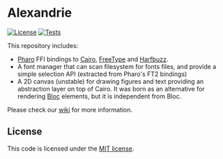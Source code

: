 # Alexandrie

[![License](https://img.shields.io/github/license/pharo-graphics/Alexandrie.svg)](./LICENSE)
[![Tests](https://github.com/pharo-graphics/Alexandrie/actions/workflows/test.yml/badge.svg)](https://github.com/pharo-graphics/Alexandrie/actions/workflows/test.yml)

This repository includes:
- [Pharo](https://pharo.org/) FFI bindings to [Cairo](https://www.cairographics.org), [FreeType](https://freetype.org/) and [Harfbuzz](https://harfbuzz.github.io/).
- A font manager that can scan filesystem for fonts files, and provide a simple selection API (extracted from Pharo's FT2 bindings)
- A 2D canvas (unstable) for drawing figures and text providing an abstraction layer on top of Cairo. It was born as an alternative for rendering [Bloc](https://github.com/pharo-graphics/Bloc) elements, but it is independent from Bloc.

Please check our [wiki](../../wiki) for more information.

## License

This code is licensed under the [MIT license](./LICENSE).

